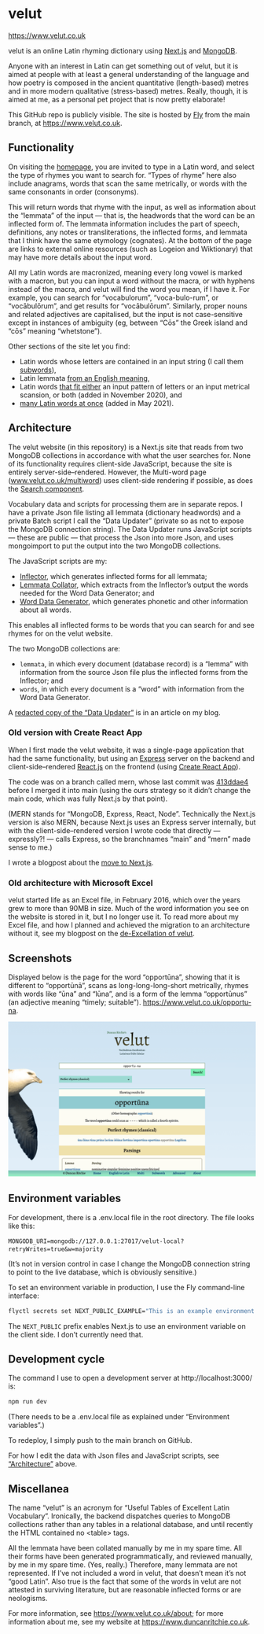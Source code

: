 # velut

https://www.velut.co.uk

velut is an online Latin rhyming dictionary using [Next.js](https://nextjs.org/) and [MongoDB](https://www.mongodb.com/).

Anyone with an interest in Latin can get something out of velut, but it is aimed at people with at least a general understanding of the language and how poetry is composed in the ancient quantitative (length-based) metres and in more modern qualitative (stress-based) metres. Really, though, it is aimed at me, as a personal pet project that is now pretty elaborate!

This GitHub repo is publicly visible. The site is hosted by [Fly](https://fly.io/) from the main branch, at https://www.velut.co.uk.

## Functionality

On visiting the [homepage](https://www.velut.co.uk), you are invited to type in a Latin word, and select the type of rhymes you want to search for. “Types of rhyme” here also include anagrams, words that scan the same metrically, or words with the same consonants in order (consonyms).

This will return words that rhyme with the input, as well as information about the “lemmata” of the input — that is, the headwords that the word can be an inflected form of. The lemmata information includes the part of speech, definitions, any notes or transliterations, the inflected forms, and lemmata that I think have the same etymology (cognates). At the bottom of the page are links to external online resources (such as Logeion and Wiktionary) that may have more details about the input word.

All my Latin words are macronized, meaning every long vowel is marked with a macron, but you can input a word without the macra, or with hyphens instead of the macra, and velut will find the word you mean, if I have it. For example, you can search for “vocabulorum”, “voca-bulo-rum”, or “vocābulōrum”, and get results for “vocābulōrum”. Similarly, proper nouns and related adjectives are capitalised, but the input is not case-sensitive except in instances of ambiguity (eg, between “Cōs” the Greek island and “cōs” meaning “whetstone”).

Other sections of the site let you find:

- Latin words whose letters are contained in an input string (I call them [subwords](https://www.velut.co.uk/subwords)),
- Latin lemmata [from an English meaning](https://www.velut.co.uk/english),
- Latin words [that fit either](https://www.velut.co.uk/advanced) an input pattern of letters or an input metrical scansion, or both (added in November 2020), and
- [many Latin words at once](https://www.velut.co.uk/multiword) (added in May 2021).

## Architecture

The velut website (in this repository) is a Next.js site that reads from two MongoDB collections in accordance with what the user searches for. None of its functionality requires client-side JavaScript, because the site is entirely server-side–rendered. However, the Multi-word page (www.velut.co.uk/multiword) uses client-side rendering if possible, as does the [Search component](https://github.com/DuncanRitchie/velut/blob/main/components/search/Search.jsx).

Vocabulary data and scripts for processing them are in separate repos. I have a private Json file listing all lemmata (dictionary headwords) and a private Batch script I call the “Data Updater” (private so as not to expose the MongoDB connection string). The Data Updater runs JavaScript scripts — these are public — that process the Json into more Json, and uses mongoimport to put the output into the two MongoDB collections.

The JavaScript scripts are my:
- [Inflector](https://github.com/DuncanRitchie/velut-inflector), which generates inflected forms for all lemmata;
- [Lemmata Collator](https://github.com/DuncanRitchie/velut-lemmata-collator), which extracts from the Inflector’s output the words needed for the Word Data Generator; and
- [Word Data Generator](https://github.com/DuncanRitchie/velut-word-data-generator), which generates phonetic and other information about all words.

This enables all inflected forms to be words that you can search for and see rhymes for on the velut website.

The two MongoDB collections are:

- `lemmata`, in which every document (database record) is a “lemma” with information from the source Json file plus the inflected forms from the Inflector; and
- `words`, in which every document is a “word” with information from the Word Data Generator.

A [redacted copy of the “Data Updater”](https://www.duncanritchie.co.uk/blog/deexcellation-of-velut#the-data-updater) is in an article on my blog.

### Old version with Create React App

When I first made the velut website, it was a single-page application that had the same functionality, but using an [Express](https://expressjs.com/) server on the backend and client-side–rendered [React.js](https://reactjs.org/) on the frontend (using [Create React App](https://create-react-app.dev/)).

The code was on a branch called mern, whose last commit was [413ddae4](https://github.com/DuncanRitchie/velut/commit/413ddae4e872b91e376a4965146bc43f68d162d3) before I merged it into main (using the ours strategy so it didn’t change the main code, which was fully Next.js by that point).

(MERN stands for “MongoDB, Express, React, Node”. Technically the Next.js version is also MERN, because Next.js uses an Express server internally, but with the client-side–rendered version I wrote code that directly — expressly?! — calls Express, so the branchnames “main” and “mern” made sense to me.)

I wrote a blogpost about the [move to Next.js](https://www.duncanritchie.co.uk/blog/porting-velut-to-nextjs).

### Old architecture with Microsoft Excel

velut started life as an Excel file, in February 2016, which over the years grew to more than 90MB in size.
Much of the word information you see on the website is stored in it, but I no longer use it.
To read more about my Excel file, and how I planned and achieved the migration to an architecture without it, see my blogpost on the [de-Excellation of velut](https://www.duncanritchie.co.uk/blog/deexcellation-of-velut).

## Screenshots

Displayed below is the page for the word “opportūna”, showing that it is different to “opportūnā”, scans as long-long-long-short metrically, rhymes with words like “ūna” and “lūna”, and is a form of the lemma “opportūnus” (an adjective meaning “timely; suitable”). https://www.velut.co.uk/opportu-na.

![“opportūna” on velut](https://github.com/DuncanRitchie/velut-screenshots/blob/main/compressed/velut-web-opportuna.png)

## Environment variables

For development, there is a .env.local file in the root directory.
The file looks like this:

```env
MONGODB_URI=mongodb://127.0.0.1:27017/velut-local?retryWrites=true&w=majority
```

(It’s not in version control in case I change the MongoDB connection string to point to the live database, which is obviously sensitive.)

To set an environment variable in production, I use the Fly command-line interface:

```bash
flyctl secrets set NEXT_PUBLIC_EXAMPLE="This is an example environment variable."
```

The `NEXT_PUBLIC` prefix enables Next.js to use an environment variable on the client side.
I don’t currently need that.

## Development cycle

The command I use to open a development server at http://localhost:3000/ is:

```bash
npm run dev
```

(There needs to be a .env.local file as explained under “Environment variables”.)

To redeploy, I simply push to the main branch on GitHub.

For how I edit the data with Json files and JavaScript scripts, see [“Architecture”](#architecture) above.

## Miscellanea

The name “velut” is an acronym for “Useful Tables of Excellent Latin Vocabulary”. Ironically, the backend dispatches queries to MongoDB collections rather than any tables in a relational database, and until recently the HTML contained no &lt;table&gt; tags.

All the lemmata have been collated manually by me in my spare time. All their forms have been generated programmatically, and reviewed manually, by me in my spare time. (Yes, really.) Therefore, many lemmata are not represented. If I’ve not included a word in velut, that doesn’t mean it’s not “good Latin”. Also true is the fact that some of the words in velut are not attested in surviving literature, but are reasonable inflected forms or are neologisms.

For more information, see https://www.velut.co.uk/about; for more information about me, see my website at https://www.duncanritchie.co.uk.

